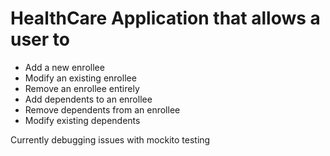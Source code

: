 # HealthCare Application that allows a user to
- Add a new enrollee
- Modify an existing enrollee
- Remove an enrollee entirely
- Add dependents to an enrollee
- Remove dependents from an enrollee
- Modify existing dependents

Currently debugging issues with mockito testing

